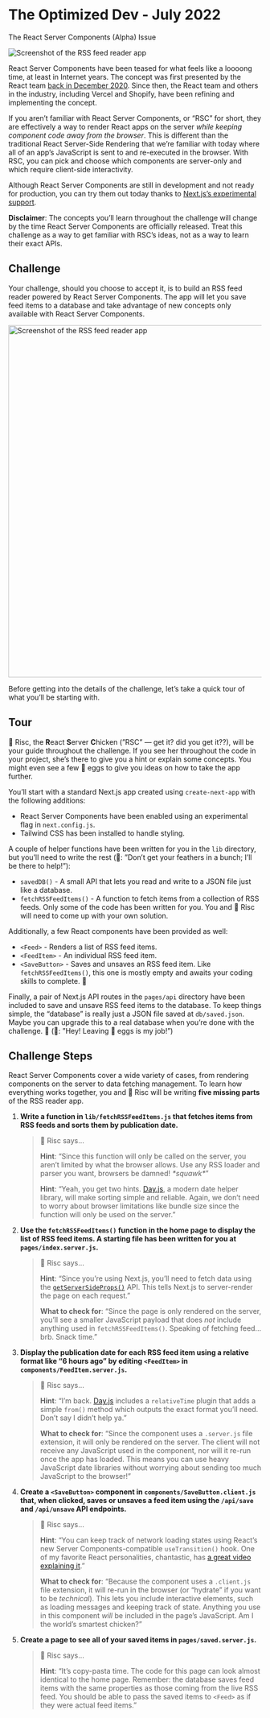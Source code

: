 # The Optimized Dev - July 2022

The React Server Components (Alpha) Issue

<img src="https://user-images.githubusercontent.com/8601064/173987473-18b912e5-5c7d-4d72-93fd-936d1707f7ed.png" alt="Screenshot of the RSS feed reader app" />

React Server Components have been teased for what feels like a loooong time, at least in Internet years. The concept was first presented by the React team [back in December 2020](https://reactjs.org/blog/2020/12/21/data-fetching-with-react-server-components.html). Since then, the React team and others in the industry, including Vercel and Shopify, have been refining and implementing the concept.

If you aren’t familiar with React Server Components, or “RSC” for short, they are effectively a way to render React apps on the server _while keeping component code away from the browser_. This is different than the traditional React Server-Side Rendering that we’re familiar with today where all of an app’s JavaScript is sent to and re-executed in the browser. With RSC, you can pick and choose which components are server-only and which require client-side interactivity.

Although React Server Components are still in development and not ready for production, you can try them out today thanks to [Next.js’s experimental support](https://nextjs.org/docs/advanced-features/react-18/server-components).

**Disclaimer**: The concepts you’ll learn throughout the challenge will change by the time React Server Components are officially released. Treat this challenge as a way to get familiar with RSC’s ideas, not as a way to learn their exact APIs.

## Challenge

Your challenge, should you choose to accept it, is to build an RSS feed reader powered by React Server Components. The app will let you save feed items to a database and take advantage of new concepts only available with React Server Components.

<img src="https://user-images.githubusercontent.com/8601064/173987473-18b912e5-5c7d-4d72-93fd-936d1707f7ed.png" alt="Screenshot of the RSS feed reader app" width="700" />

Before getting into the details of the challenge, let’s take a quick tour of what you’ll be starting with.

## Tour

🐔 Risc, the **R**eact **S**erver **C**hicken (”RSC” — get it? did you get it??), will be your guide throughout the challenge. If you see her throughout the code in your project, she’s there to give you a hint or explain some concepts. You might even see a few 🥚 eggs to give you ideas on how to take the app further.

You’ll start with a standard Next.js app created using `create-next-app` with the following additions:

- React Server Components have been enabled using an experimental flag in `next.config.js`.
- Tailwind CSS has been installed to handle styling.

A couple of helper functions have been written for you in the `lib` directory, but you’ll need to write the rest (🐔: ”Don’t get your feathers in a bunch; I’ll be there to help!”):

- `savedDB()` - A small API that lets you read and write to a JSON file just like a database.
- `fetchRSSFeedItems()` - A function to fetch items from a collection of RSS feeds. Only some of the code has been written for you. You and 🐔 Risc will need to come up with your own solution.

Additionally, a few React components have been provided as well:

- `<Feed>` - Renders a list of RSS feed items.
- `<FeedItem>` - An individual RSS feed item.
- `<SaveButton>` - Saves and unsaves an RSS feed item. Like `fetchRSSFeedItems()`, this one is mostly empty and awaits your coding skills to complete. 🧙

Finally, a pair of Next.js API routes in the `pages/api` directory have been included to save and unsave RSS feed items to the database. To keep things simple, the “database” is really just a JSON file saved at `db/saved.json`. Maybe you can upgrade this to a real database when you’re done with the challenge. 👀 (🐔: ”Hey! Leaving 🥚 eggs is my job!”)

## Challenge Steps

React Server Components cover a wide variety of cases, from rendering components on the server to data fetching management. To learn how everything works together, you and 🐔 Risc will be writing **five missing parts** of the RSS reader app.

1. **Write a function in `lib/fetchRSSFeedItems.js` that fetches items from RSS feeds and sorts them by publication date.**

   > 🐔 Risc says…
   >
   > **Hint**: “Since this function will only be called on the server, you aren’t limited by what the browser allows. Use any RSS loader and parser you want, browsers be damned! _\*squawk\*_”
   >
   > **Hint**: “Yeah, you get two hints. [Day.js](https://day.js.org/), a modern date helper library, will make sorting simple and reliable. Again, we don’t need to worry about browser limitations like bundle size since the function will only be used on the server.”

2. **Use the `fetchRSSFeedItems()` function in the home page to display the list of RSS feed items. A starting file has been written for you at `pages/index.server.js`.**

   > 🐔 Risc says…
   >
   > **Hint**: “Since you’re using Next.js, you’ll need to fetch data using the [`getServerSideProps()`](https://nextjs.org/docs/basic-features/data-fetching/get-server-side-props) API. This tells Next.js to server-render the page on each request.”
   >
   > **What to check for**: “Since the page is only rendered on the server, you’ll see a smaller JavaScript payload that does _not_ include anything used in `fetchRSSFeedItems()`. Speaking of fetching feed… brb. Snack time.”

3. **Display the publication date for each RSS feed item using a relative format like “6 hours ago” by editing `<FeedItem>` in `components/FeedItem.server.js`.**

   > 🐔 Risc says…
   >
   > **Hint**: “I’m back. [Day.js](https://day.js.org/) includes a `relativeTime` plugin that adds a simple `from()` method which outputs the exact format you’ll need. Don’t say I didn’t help ya.”
   >
   > **What to check for**: “Since the component uses a `.server.js` file extension, it will only be rendered on the server. The client will not receive any JavaScript used in the component, nor will it re-run once the app has loaded. This means you can use heavy JavaScript date libraries without worrying about sending too much JavaScript to the browser!”

4. **Create a `<SaveButton>` component in `components/SaveButton.client.js` that, when clicked, saves or unsaves a feed item using the `/api/save` and `/api/unsave` API endpoints.**

   > 🐔 Risc says…
   >
   > **Hint**: “You can keep track of network loading states using React’s new Server Components-compatible `useTransition()` hook. One of my favorite React personalities, chantastic, has [a great video explaining it](https://www.youtube.com/watch?v=Kd0d-9RQHSw).”
   >
   > **What to check for**: “Because the component uses a `.client.js` file extension, it will re-run in the browser (or “hydrate” if you want to be _technical_). This lets you include interactive elements, such as loading messages and keeping track of state. Anything you use in this component _will_ be included in the page’s JavaScript. Am I the world’s smartest chicken?”

5. **Create a page to see all of your saved items in `pages/saved.server.js`.**

   > 🐔 Risc says…
   >
   > **Hint**: “It’s copy-pasta time. The code for this page can look almost identical to the home page. Remember: the database saves feed items with the same properties as those coming from the live RSS feed. You should be able to pass the saved items to `<Feed>` as if they were actual feed items.”
